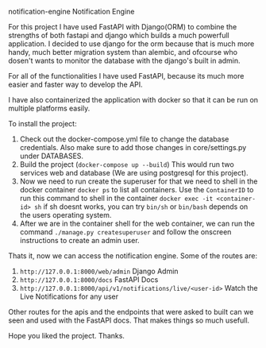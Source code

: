 notification-engine
Notification Engine

For this project I have used FastAPI with Django(ORM) to combine the strengths of both fastapi and django which builds a much powerfull application.
I decided to use django for the orm because that is much more handy, much better migration system than alembic, and ofcourse who dosen't wants to 
monitor the database with the django's built in admin.

For all of the functionalities I have used FastAPI, because its much more easier and faster way to develop the API.

I have also containerized the application with docker so that it can be run on multiple platforms easily.

To install the project:
1) Check out the docker-compose.yml file to change the database credentials. Also make sure to add those changes in core/settings.py under DATABASES.
2) Build the project (`docker-compose up --build`) This would run two services web and database (We are using postgresql for this project).
3) Now we need to run create the superuser for that we need to shell in the docker container `docker ps` to list all containers. Use the `ContainerID` to run this command to shell in the container `docker exec -it <container-id> sh` if sh doesnt works, you can try `bin/sh` or `bin/bash` depends on the users operating system.
4) After we are in the container shell for the web container, we can run the command `./manage.py createsuperuser` and follow the onscreen instructions to create an admin user.

Thats it, now we can access the notification engine.
Some of the routes are:
1) `http://127.0.0.1:8000/web/admin` Django Admin
2) `http://127.0.0.1:8000/docs` FastAPI Docs
3) `http://127.0.0.1:8000/api/v1/notifications/live/<user-id>` Watch the Live Notifications for any user

Other routes for the apis and the endpoints that were asked to built can we seen and used with the FastAPI docs. That makes things so much usefull.

Hope you liked the project.
Thanks.

